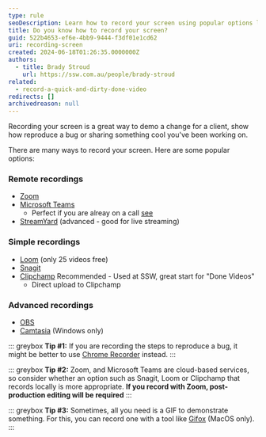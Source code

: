 ```yaml
---
type: rule
seoDescription: Learn how to record your screen using popular options like ClipChamp, Loom, Snagit, and OBS.
title: Do you know how to record your screen?
guid: 522b4653-ef6e-4bb9-9444-f3df01e1cd62
uri: recording-screen
created: 2024-06-18T01:26:35.0000000Z
authors:
  - title: Brady Stroud
    url: https://ssw.com.au/people/brady-stroud
related:
  - record-a-quick-and-dirty-done-video
redirects: []
archivedreason: null
---
```


Recording your screen is a great way to demo a change for a client, show how reproduce a bug or sharing something cool you've been working on.

There are many ways to record your screen. Here are some popular options:

<!--endintro-->

### Remote recordings

* [Zoom](https://zoom.us)
* [Microsoft Teams](https://www.microsoft.com/en-au/microsoft-teams)
  * Perfect if you are alreay on a call [see](/record-teams-meetings)
* [StreamYard](https://streamyard.com) (advanced - good for live streaming)

### Simple recordings

* [Loom](https://www.loom.com) (only 25 videos free)
* [Snagit](https://www.techsmith.com/screen-capture.html)
* [Clipchamp](https://clipchamp.com/en/) Recommended - Used at SSW, great start for "Done Videos"
  * Direct upload to Clipchamp

### Advanced recordings

* [OBS](https://obsproject.com/)
* [Camtasia](https://www.techsmith.com/store/camtasia) (Windows only)

::: greybox
**Tip #1:** If you are recording the steps to reproduce a bug, it might be better to use [Chrome Recorder](https://developer.chrome.com/docs/devtools/recorder) instead.
:::

::: greybox
**Tip #2:** Zoom, and Microsoft Teams are cloud-based services, so consider whether an option such as Snagit, Loom or Clipchamp that records locally is more appropriate. **If you record with Zoom, post-production editing will be required**
:::

::: greybox
**Tip #3:** Sometimes, all you need is a GIF to demonstrate something. For this, you can record one with a tool like [Gifox](https://gifox.app/) (MacOS only).
:::
